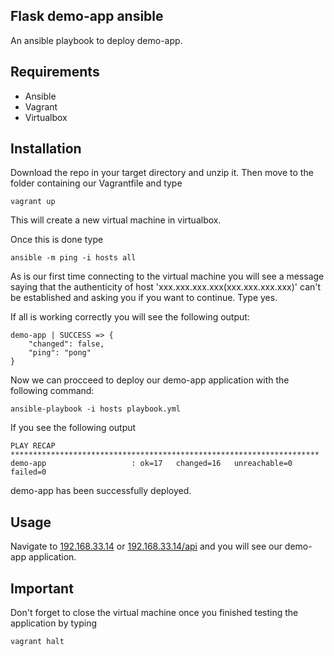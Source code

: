 **Flask demo-app ansible**
----------------------
An ansible playbook to deploy demo-app.

**Requirements**
------------
 - Ansible
 - Vagrant
 - Virtualbox

**Installation**
------------
Download the repo in your target directory and unzip it. Then move to the folder containing our Vagrantfile and type

    vagrant up

This will create a new virtual machine in virtualbox.

Once this is done  type

    ansible -m ping -i hosts all

As is our first time connecting to the virtual machine you will see a message saying that the authenticity of host 'xxx.xxx.xxx.xxx(xxx.xxx.xxx.xxx)' can't be established and asking you if you want to continue. Type yes.

If all is working correctly you will see the following output:

    demo-app | SUCCESS => {
        "changed": false, 
        "ping": "pong"
    }

Now we can procceed to deploy our demo-app application with the following command:

    ansible-playbook -i hosts playbook.yml

If you see the following output

    PLAY RECAP *********************************************************************
    demo-app                   : ok=17   changed=16   unreachable=0    failed=0

demo-app has been successfully deployed.

**Usage**
-----
Navigate to [192.168.33.14](http://192.168.33.14) or [192.168.33.14/api](http://192.168.33.14/api) and you will see our demo-app application.

**Important**
---------
Don't forget to close the virtual machine once you finished testing the application by typing

    vagrant halt
